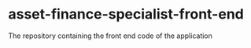 # asset-finance-specialist-front-end
The repository containing the front end code of the application
